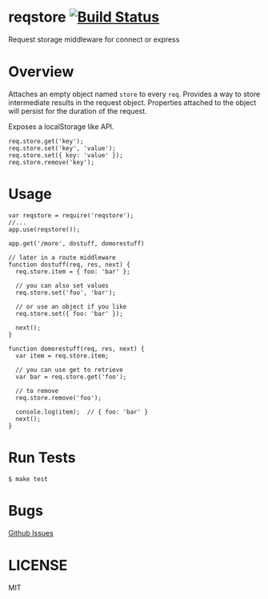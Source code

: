 reqstore [![Build Status](https://travis-ci.org/leftshifters/reqstore.png?branch=master)](https://travis-ci.org/leftshifters/reqstore)
========

Request storage middleware for connect or express

Overview
========

Attaches an empty object named `store` to every `req`. Provides a way to store intermediate results in the request object. Properties attached to the object will persist for the duration of the request.

Exposes a localStorage like API.

````
req.store.get('key');
req.store.set('key', 'value');
req.store.set({ key: 'value' });
req.store.remove('key');
````

Usage
=====
````
var reqstore = require('reqstore');
//...
app.use(reqstore());

app.get('/more', dostuff, domorestuff)

// later in a route middleware
function dostuff(req, res, next) {
  req.store.item = { foo: 'bar' };

  // you can also set values
  req.store.set('foo', 'bar');

  // or use an object if you like
  req.store.set({ foo: 'bar' });

  next();
}

function domorestuff(req, res, next) {
  var item = req.store.item;

  // you can use get to retrieve
  var bar = req.store.get('foo');

  // to remove
  req.store.remove('foo');

  console.log(item);  // { foo: 'bar' }
  next();
}
````

Run Tests
=========

````
$ make test
````

Bugs
====

[Github Issues](https://github.com/vxtindia/reqstore/issues)

LICENSE
=======

MIT
